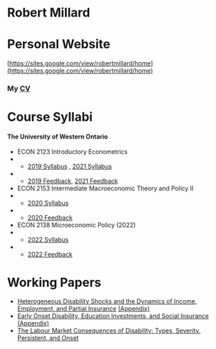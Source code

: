 # Robert Millard

# Personal Website
[https://sites.google.com/view/robertmillard/home](https://sites.google.com/view/robertmillard/home)

### My  [CV](CV_Millard.pdf)


# Course Syllabi 

#### The University of Western Ontario
- ECON 2123 Introductory Econometrics
- - [2019 Syllabus](2123B001COMay19.pdf) , [2021 Syllabus](2123A650COMay21.pdf)
- - [2019 Feedback](SQCTFeedback2123B2019.pdf), [2021 Feedback](SQCTFeedback2123A2021.pdf)
- ECON 2153 Intermediate Macroeconomic Theory and Policy II 
- - [2020 Syllabus](2153B001COMay20.pdf)
- - [2020 Feedback](SQCTFeedback2153B2020.pdf)
- ECON 2138 Microeconomic Policy (2022)
- - [2022 Syllabus](2138G001Jan22.pdf)
- - [2022 Feedback](SQCTFeedback2138G2022.pdf)
 

# Working Papers

- [Heterogeneous Disability Shocks and the Dynamics of Income, Employment, and Partial Insurance](Millard_earn_dynamics_WP.pdf) [(Appendix)](Millard_earn_dynamics_WP_appendix.pdf)
- [Early Onset Disability, Education Investments, and Social Insurance](Millard_JMP.pdf) [(Appendix)](JMP_appendix.pdf)
- [The Labour Market Consequences of Disability: Types, Severity, Persistent, and Onset](Chapter_1.pdf)

